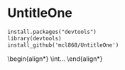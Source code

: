 # UntitleOne

```markdown
install.packages("devtools")
library(devtools)
install_github('mcl868/UntitleOne')
```


\begin{align*}
\int...
\end{align*}

